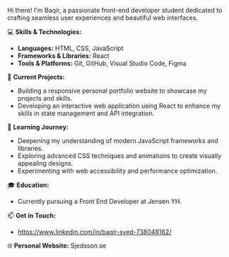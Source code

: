 Hi there! I'm Baqir, a passionate front-end developer student dedicated to crafting seamless user experiences and beautiful web interfaces. 

💻 **Skills & Technologies:**
- **Languages:** HTML, CSS, JavaScript
- **Frameworks & Libraries:** React
- **Tools & Platforms:** Git, GitHub, Visual Studio Code, Figma

🚀 **Current Projects:**
- Building a responsive personal portfolio website to showcase my projects and skills.
- Developing an interactive web application using React to enhance my skills in state management and API integration.

🌱 **Learning Journey:**
- Deepening my understanding of modern JavaScript frameworks and libraries.
- Exploring advanced CSS techniques and animations to create visually appealing designs.
- Experimenting with web accessibility and performance optimization.

🎓 **Education:**
- Currently pursuing a Front End Developer at Jensen YH.

📫 **Get in Touch:**
- https://www.linkedin.com/in/baqir-syed-738048162/

🌐 **Personal Website:** Sjedsson.se
